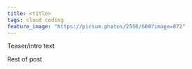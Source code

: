 ```yaml
---
title: <title>
tags: cloud coding
feature_image: "https://picsum.photos/2560/600?image=872"
---
```


Teaser/intro text

<!-- more -->

Rest of post
